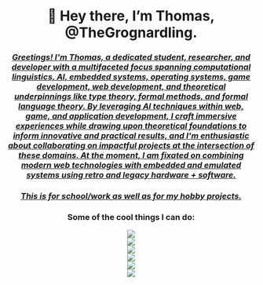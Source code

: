 <h1 align = "center"><b>
  👋 Hey there, I’m Thomas, @TheGrognardling.
  </b></h1>
  <h3 align = "center"><u><i>
Greetings! I'm Thomas, a dedicated student, researcher, and developer with a multifaceted focus spanning computational linguistics, AI, embedded systems, operating systems, game development, web development, and theoretical underpinnings like type theory, formal methods, and formal language theory. By leveraging AI techniques within web, game, and application development, I craft immersive experiences while drawing upon theoretical foundations to inform innovative and practical results, and I'm enthusiastic about collaborating on impactful projects at the intersection of these domains. At the moment, I am fixated on combining modern web technologies with embedded and emulated systems using retro and legacy hardware + software. 
  </u></i></h3>
  <h3 align = "center"><u><i>
  This is for school/work as well as for my hobby projects.
  </u></i></h3>
  <h3 align = "center">
  Some of the cool things I can do:
  </h3>
<p align = "center">
  <a href="https://skillicons.dev">
    <img src="https://skillicons.dev/icons?i=powershell,bash,git,emacs,vim,neovim,vscode,vscodium,eclipse,latex,markdown"/>
    <br>
    <img src="https://skillicons.dev/icons?i=discord,bots,docker,github,gitlab,replit,stackoverflow"/> 
    <br>
    <img src="https://skillicons.dev/icons?i=python,r,lua,processing,java,c,cpp,rust,zig,haskell,solidity"/> 
    <br>
    <img src="https://skillicons.dev/icons?i=gradle,qt,flask,pytorch,tensorflow,sklearn"/> 
    <br>
    <img src="https://skillicons.dev/icons?i=html,css,wordpress,nginx,nodejs,javascript,react,php,mysql,sqlite"/>
    <br>
    <img src="https://skillicons.dev/icons?i=windows,linux,arch,nix,raspberrypi,bsd,plan9"/>
  </a>
</p>

